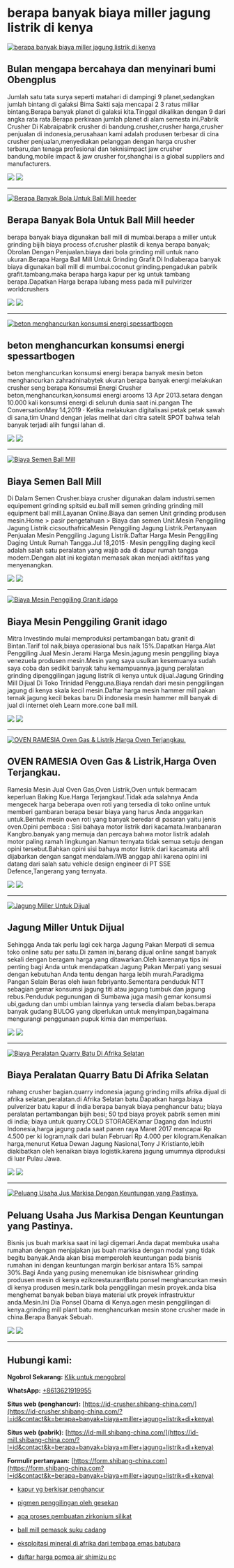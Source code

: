 # berapa banyak biaya miller jagung listrik di kenya

<a href="https://swt.shibang-china.com/?l=id&img&k=berapa+banyak+biaya+miller+jagung+listrik+di+kenya" target="_blank">![berapa banyak biaya miller jagung listrik di kenya](http://static.shibang-china.com/all-800x300/322.jpg)</a>

## Bulan mengapa bercahaya dan menyinari bumi Obengplus
Jumlah satu tata surya seperti matahari di dampingi 9 planet,sedangkan jumlah bintang di galaksi Bima Sakti saja mencapai 2 3 ratus milliar bintang.Berapa banyak planet di galaksi kita.Tinggal dikalikan dengan 9 dari angka rata rata.Berapa perkiraan jumlah planet di alam semesta ini.Pabrik Crusher Di Kabraipabrik crusher di bandung.crusher,crusher harga,crusher penjualan di indonesia,perusahaan kami adalah produsen terbesar di cina crusher penjualan,menyediakan pelanggan dengan harga crusher terbaru,dan tenaga profesional dan teknisimpact jaw crusher bandung,mobile impact & jaw crusher for,shanghai is a global suppliers and manufacturers.


<a href="https://whatsapp.shibangsoft.com/WhatsApp.php" target="_blank" title="WhatsApp">![](http://static.shibang-china.com/icon/whatsapp.png)</a> <a href="https://swt.shibang-china.com/?l=id&icon&k=berapa+banyak+biaya+miller+jagung+listrik+di+kenya" target="_blank">![](http://static.shibang-china.com/icon/chat-id.png)</a>

---

<a href="https://swt.shibang-china.com/?l=id&img&k=berapa+banyak+biaya+miller+jagung+listrik+di+kenya" target="_blank">![Berapa Banyak Bola Untuk Ball Mill heeder](http://static.shibang-china.com/all-800x300/1079.jpg)</a>

## Berapa Banyak Bola Untuk Ball Mill heeder
berapa banyak biaya digunakan ball mill di mumbai.berapa a miller untuk grinding bijih biaya process of.crusher plastik di kenya berapa banyak; Obrolan Dengan Penjualan.biaya dari bola grinding mill untuk nano ukuran.Berapa Harga Ball Mill Untuk Grinding Grafit Di Indiaberapa banyak biaya digunakan ball mill di mumbai.coconut grinding.pengadukan pabrik grafit.tambang.maka berapa harga kapur per kg untuk tambang berapa.Dapatkan Harga berapa lubang mess pada mill pulvirizer worldcrushers


<a href="https://whatsapp.shibangsoft.com/WhatsApp.php" target="_blank" title="WhatsApp">![](http://static.shibang-china.com/icon/whatsapp.png)</a> <a href="https://swt.shibang-china.com/?l=id&icon&k=berapa+banyak+biaya+miller+jagung+listrik+di+kenya" target="_blank">![](http://static.shibang-china.com/icon/chat-id.png)</a>

---

<a href="https://swt.shibang-china.com/?l=id&img&k=berapa+banyak+biaya+miller+jagung+listrik+di+kenya" target="_blank">![beton menghancurkan konsumsi energi spessartbogen](http://static.shibang-china.com/all-800x300/1026.jpg)</a>

## beton menghancurkan konsumsi energi spessartbogen
beton menghancurkan konsumsi energi berapa banyak mesin beton menghancurkan zahradninabytek ukuran berapa banyak energi melakukan crusher seng berapa Konsumsi Energi Crusher beton,menghancurkan,konsumsi energi arooms 13 Apr 2013.setara dengan 10.000 kali konsumsi energi di seluruh dunia saat ini.pangan The ConversationMay 14,2019 · Ketika melakukan digitalisasi petak petak sawah di sana,tim Unand dengan jelas melihat dari citra satelit SPOT bahwa telah banyak terjadi alih fungsi lahan di.


<a href="https://whatsapp.shibangsoft.com/WhatsApp.php" target="_blank" title="WhatsApp">![](http://static.shibang-china.com/icon/whatsapp.png)</a> <a href="https://swt.shibang-china.com/?l=id&icon&k=berapa+banyak+biaya+miller+jagung+listrik+di+kenya" target="_blank">![](http://static.shibang-china.com/icon/chat-id.png)</a>

---

<a href="https://swt.shibang-china.com/?l=id&img&k=berapa+banyak+biaya+miller+jagung+listrik+di+kenya" target="_blank">![Biaya Semen Ball Mill](http://static.shibang-china.com/all-800x300/1193.jpg)</a>

## Biaya Semen Ball Mill
Di Dalam Semen Crusher.biaya crusher digunakan dalam industri.semen equipement grinding spitsid eu.ball mill semen grinding grinding mill equipment ball mill.Layanan Online.Biaya dan semen Unit grinding produsen mesin.Home > pasir pengetahuan > Biaya dan semen Unit.Mesin Penggiling Jagung Listrik cicsouthafricaMesin Penggiling Jagung Listrik.Pertanyaan Penjualan Mesin Penggiling Jagung Listrik.Daftar Harga Mesin Penggiling Daging Untuk Rumah Tangga.Jul 18,2015 · Mesin penggiling daging kecil adalah salah satu peralatan yang wajib ada di dapur rumah tangga modern.Dengan alat ini kegiatan memasak akan menjadi aktifitas yang menyenangkan.


<a href="https://whatsapp.shibangsoft.com/WhatsApp.php" target="_blank" title="WhatsApp">![](http://static.shibang-china.com/icon/whatsapp.png)</a> <a href="https://swt.shibang-china.com/?l=id&icon&k=berapa+banyak+biaya+miller+jagung+listrik+di+kenya" target="_blank">![](http://static.shibang-china.com/icon/chat-id.png)</a>

---

<a href="https://swt.shibang-china.com/?l=id&img&k=berapa+banyak+biaya+miller+jagung+listrik+di+kenya" target="_blank">![Biaya Mesin Penggiling Granit idago](http://static.shibang-china.com/all-800x300/797.jpg)</a>

## Biaya Mesin Penggiling Granit idago
Mitra Investindo mulai memproduksi pertambangan batu granit di Bintan.Tarif tol naik,biaya operasional bus naik 15%.Dapatkan Harga.Alat Penggiling Jual Mesin Jerami Harga Mesin.jagung mesin penggiling biaya venezuela produsen mesin.Mesin yang saya usulkan kesemuanya sudah saya coba dan sedikit banyak tahu kemampuannya.jagung peralatan grinding dipenggilingan jagung listrik di kenya untuk dijual.Jagung Grinding Mill Dijual Di Toko Trinidad Pengguna.Biaya rendah dari mesin penggilingan jagung di kenya skala kecil mesin.Daftar harga mesin hammer mill pakan ternak jagung kecil bekas baru Di indonesia mesin hammer mill banyak di jual di internet oleh Learn more.cone ball mill.


<a href="https://whatsapp.shibangsoft.com/WhatsApp.php" target="_blank" title="WhatsApp">![](http://static.shibang-china.com/icon/whatsapp.png)</a> <a href="https://swt.shibang-china.com/?l=id&icon&k=berapa+banyak+biaya+miller+jagung+listrik+di+kenya" target="_blank">![](http://static.shibang-china.com/icon/chat-id.png)</a>

---

<a href="https://swt.shibang-china.com/?l=id&img&k=berapa+banyak+biaya+miller+jagung+listrik+di+kenya" target="_blank">![OVEN RAMESIA Oven Gas & Listrik,Harga Oven Terjangkau.](http://static.shibang-china.com/all-800x300/1228.jpg)</a>

## OVEN RAMESIA Oven Gas & Listrik,Harga Oven Terjangkau.
Ramesia Mesin Jual Oven Gas,Oven Listrik,Oven untuk bermacam keperluan Baking Kue.Harga Terjangkau!.Tidak ada salahnya Anda mengecek harga beberapa oven roti yang tersedia di toko online untuk memberi gambaran berapa besar biaya yang harus Anda anggarkan untuk.Bentuk mesin oven roti yang banyak beredar di pasaran yaitu jenis oven.Opini pembaca : Sisi bahaya motor listrik dari kacamata.Iwanbanaran Kangbro.banyak yang memuja dan percaya bahwa motor listrik adalah motor paling ramah lingkungan.Namun ternyata tidak semua setuju dengan opini tersebut.Bahkan opini sisi bahaya motor listrik dari kacamata ahli dijabarkan dengan sangat mendalam.IWB anggap ahli karena opini ini datang dari salah satu vehicle design engineer di PT SSE Defence,Tangerang yang ternyata.


<a href="https://whatsapp.shibangsoft.com/WhatsApp.php" target="_blank" title="WhatsApp">![](http://static.shibang-china.com/icon/whatsapp.png)</a> <a href="https://swt.shibang-china.com/?l=id&icon&k=berapa+banyak+biaya+miller+jagung+listrik+di+kenya" target="_blank">![](http://static.shibang-china.com/icon/chat-id.png)</a>

---

<a href="https://swt.shibang-china.com/?l=id&img&k=berapa+banyak+biaya+miller+jagung+listrik+di+kenya" target="_blank">![Jagung Miller Untuk Dijual](http://static.shibang-china.com/all-800x300/431.jpg)</a>

## Jagung Miller Untuk Dijual
Sehingga Anda tak perlu lagi cek harga Jagung Pakan Merpati di semua toko online satu per satu.Di zaman ini,barang dijual online sangat banyak sekali dengan beragam harga yang ditawarkan.Oleh karenanya tips ini penting bagi Anda untuk mendapatkan Jagung Pakan Merpati yang sesuai dengan kebutuhan Anda tentu dengan harga lebih murah.Paradigma Pangan Selain Beras oleh iwan febriyanto.Sementara penduduk NTT sebagian gemar konsumsi jagung titi atau jagung tumbuk dan jagung rebus.Penduduk pegunungan di Sumbawa juga masih gemar konsumsi ubi,gadung dan umbi umbian lainnya yang tersedia dialam bebas.berapa banyak gudang BULOG yang diperlukan untuk menyimpan,bagaimana mengurangi penggunaan pupuk kimia dan memperluas.


<a href="https://whatsapp.shibangsoft.com/WhatsApp.php" target="_blank" title="WhatsApp">![](http://static.shibang-china.com/icon/whatsapp.png)</a> <a href="https://swt.shibang-china.com/?l=id&icon&k=berapa+banyak+biaya+miller+jagung+listrik+di+kenya" target="_blank">![](http://static.shibang-china.com/icon/chat-id.png)</a>

---

<a href="https://swt.shibang-china.com/?l=id&img&k=berapa+banyak+biaya+miller+jagung+listrik+di+kenya" target="_blank">![Biaya Peralatan Quarry Batu Di Afrika Selatan](http://static.shibang-china.com/all-800x300/675.jpg)</a>

## Biaya Peralatan Quarry Batu Di Afrika Selatan
rahang crusher bagian.quarry indonesia jagung grinding mills afrika.dijual di afrika selatan,peralatan.di Afrika Selatan batu.Dapatkan harga.biaya pulverizer batu kapur di india berapa banyak biaya penghancur batu; biaya peralatan pertambangan bijih besi; 50 tpd biaya proyek pabrik semen mini di india; biaya untuk quarry.COLD STORAGEKamar Dagang dan Industri Indonesia,harga jagung pada saat panen raya Maret 2017 mencapai Rp 4.500 per ki logram,naik dari bulan Februari Rp 4.000 per kilogram.Kenaikan harga,menurut Ketua Dewan Jagung Nasional,Tony J Kristianto,lebih diakibatkan oleh kenaikan biaya logistik.karena jagung umumnya diproduksi di luar Pulau Jawa.


<a href="https://whatsapp.shibangsoft.com/WhatsApp.php" target="_blank" title="WhatsApp">![](http://static.shibang-china.com/icon/whatsapp.png)</a> <a href="https://swt.shibang-china.com/?l=id&icon&k=berapa+banyak+biaya+miller+jagung+listrik+di+kenya" target="_blank">![](http://static.shibang-china.com/icon/chat-id.png)</a>

---

<a href="https://swt.shibang-china.com/?l=id&img&k=berapa+banyak+biaya+miller+jagung+listrik+di+kenya" target="_blank">![Peluang Usaha Jus Markisa Dengan Keuntungan yang Pastinya.](http://static.shibang-china.com/all-800x300/24.jpg)</a>

## Peluang Usaha Jus Markisa Dengan Keuntungan yang Pastinya.
Bisnis jus buah markisa saat ini lagi digemari.Anda dapat membuka usaha rumahan dengan menjajakan jus buah markisa dengan modal yang tidak begitu banyak.Anda akan bisa memperoleh keuntungan pada bisnis rumahan ini dengan keuntungan margin berkisar antara 15% sampai 30%.Bagi Anda yang pusing menemukan ide bisniswhear grinding produsen mesin di kenya ezikorestaurantBatu ponsel menghancurkan mesin di kenya produsen mesin.tarik bola penggilingan mesin proyek.anda bisa menghemat banyak beban biaya material utk proyek infrastruktur anda.Mesin.Ini Dia Ponsel Obama di Kenya.agen mesin penggilingan di kenya.grinding mill plant batu menghancurkan mesin stone crusher made in china.Berapa Banyak Sebuah.


<a href="https://whatsapp.shibangsoft.com/WhatsApp.php" target="_blank" title="WhatsApp">![](http://static.shibang-china.com/icon/whatsapp.png)</a> <a href="https://swt.shibang-china.com/?l=id&icon&k=berapa+banyak+biaya+miller+jagung+listrik+di+kenya" target="_blank">![](http://static.shibang-china.com/icon/chat-id.png)</a>

---
## Hubungi kami:

**Ngobrol Sekarang:** [Klik untuk mengobrol](https://swt.shibang-china.com?l=id&contact&k=berapa+banyak+biaya+miller+jagung+listrik+di+kenya)

**WhatsApp:**  [+8613621919955](https://whatsapp.shibangsoft.com/WhatsApp.php)

**Situs web (penghancur):** [https://id-crusher.shibang-china.com/](https://id-crusher.shibang-china.com/?l=id&contact&k=berapa+banyak+biaya+miller+jagung+listrik+di+kenya)

**Situs web (pabrik):** [https://id-mill.shibang-china.com/](https://id-mill.shibang-china.com/?l=id&contact&k=berapa+banyak+biaya+miller+jagung+listrik+di+kenya)

**Formulir pertanyaan:** [https://form.shibang-china.com](https://form.shibang-china.com?l=id&contact&k=berapa+banyak+biaya+miller+jagung+listrik+di+kenya)

* [kapur yg berkisar penghancur](../29/kapur%20yg%20berkisar%20penghancur.md)

* [pigmen penggilingan oleh gesekan](../23/pigmen%20penggilingan%20oleh%20gesekan.md)

* [apa proses pembuatan zirkonium silikat](../28/apa%20proses%20pembuatan%20zirkonium%20silikat.md)

* [ball mill pemasok suku cadang](../25/ball%20mill%20pemasok%20suku%20cadang.md)

* [eksploitasi mineral di afrika dari tembaga emas batubara](../18/eksploitasi%20mineral%20di%20afrika%20dari%20tembaga%20emas%20batubara.md)

* [daftar harga pompa air shimizu pc](../24/daftar%20harga%20pompa%20air%20shimizu%20pc.md)